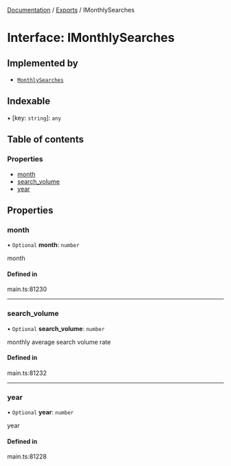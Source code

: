 [Documentation](../README.md) / [Exports](../modules.md) / IMonthlySearches

# Interface: IMonthlySearches

## Implemented by

- [`MonthlySearches`](../classes/MonthlySearches.md)

## Indexable

▪ [key: `string`]: `any`

## Table of contents

### Properties

- [month](IMonthlySearches.md#month)
- [search\_volume](IMonthlySearches.md#search_volume)
- [year](IMonthlySearches.md#year)

## Properties

### month

• `Optional` **month**: `number`

month

#### Defined in

main.ts:81230

___

### search\_volume

• `Optional` **search\_volume**: `number`

monthly average search volume rate

#### Defined in

main.ts:81232

___

### year

• `Optional` **year**: `number`

year

#### Defined in

main.ts:81228
